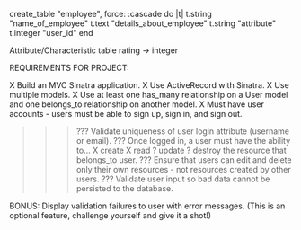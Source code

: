 create_table "employee", force: :cascade do |t|
    t.string  "name_of_employee"
    t.text    "details_about_employee"
    t.string "attribute"
    t.integer "user_id"
  end

  Attribute/Characteristic table
  rating -> integer

REQUIREMENTS FOR  PROJECT:

X Build an MVC Sinatra application.
X Use ActiveRecord with Sinatra.
X Use multiple models.
X Use at least one has_many relationship on a User model and one belongs_to relationship on another model.
X Must have user accounts - users must be able to sign up, sign in, and sign out.
>>> ??? Validate uniqueness of user login attribute (username or email).
>>> ??? Once logged in, a user must have the ability to...
X create
X read
>>> ? update
>>> ? destroy 
the resource that belongs_to user.
>>> ??? Ensure that users can edit and delete only their own resources - not resources created by other users.
>>> ??? Validate user input so bad data cannot be persisted to the database.

BONUS: Display validation failures to user with error messages. (This is an optional feature, challenge yourself and give it a shot!)